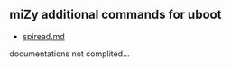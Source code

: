 ## miZy additional commands for uboot

* [spiread.md](https://github.com/hyphop/miZy-uboot/blob/master/docs/spiread.md)

documentations not complited...